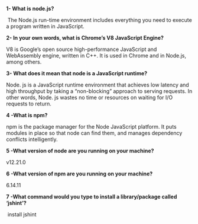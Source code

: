 **1- What is node.js?**

 The Node.js run-time environment includes everything you need to execute a program written in JavaScript.

**2- In your own words, what is Chrome’s V8 JavaScript Engine?**

V8 is Google’s open source high-performance JavaScript and WebAssembly engine, written in C++. It is used in Chrome and in Node.js, among others.

**3- What does it mean that node is a JavaScript runtime?**

Node. js is a JavaScript runtime environment that achieves low latency and high throughput by taking a “non-blocking” approach to serving requests. In other words, Node. js wastes no time or resources on waiting for I/O requests to return.

**4 -What is npm?**

npm is the package manager for the Node JavaScript platform. It puts modules in place so that node can find them, and manages dependency conflicts intelligently. 

**5 -What version of node are you running on your machine?**

v12.21.0

**6 -What version of npm are you running on your machine?**

6.14.11

**7 -What command would you type to install a library/package called ‘jshint’?**

 install jshint